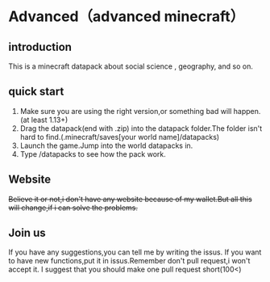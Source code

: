 # Advanced（advanced minecraft）
## introduction
This is a minecraft datapack about social science , geography, and so on.


## quick start
1. Make sure you are using the right version,or something bad will happen.(at least 1.13+)
2. Drag the datapack(end with .zip) into the datapack folder.The folder isn't hard to find.(.minecraft/saves[your world name]/datapacks)
3. Launch the game.Jump into the world datapacks in.
4. Type /datapacks to see how the pack work.
   
## Website

~~Believe it or not,i don't have any website because of my wallet.But all this will change,if i can solve the problems.~~

## Join us
If you have any suggestions,you can tell me by writing the issus.
If you want to have new functions,put it in issus.Remember don't pull request,i won't accept it.
I suggest that you should make one pull request short(100<)

